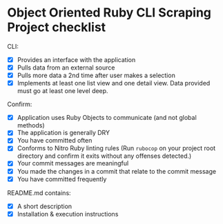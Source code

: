 # Object Oriented Ruby CLI Scraping Project checklist

CLI:
- [X] Provides an interface with the application
- [X] Pulls data from an external source
- [X] Pulls more data a 2nd time after user makes a selection
- [X] Implements at least one list view and one detail view. Data provided must go at least one level deep.

Confirm:
- [X] Application uses Ruby Objects to communicate (and not global methods)
- [X] The application is generally DRY
- [X] You have committed often
- [X] Conforms to Nitro Ruby linting rules (Run `rubocop` on your project root directory and confirm it exits without any offenses detected.)
- [X] Your commit messages are meaningful
- [X] You made the changes in a commit that relate to the commit message
- [X] You have committed frequently

README.md contains:
- [X] A short description
- [X] Installation & execution instructions
